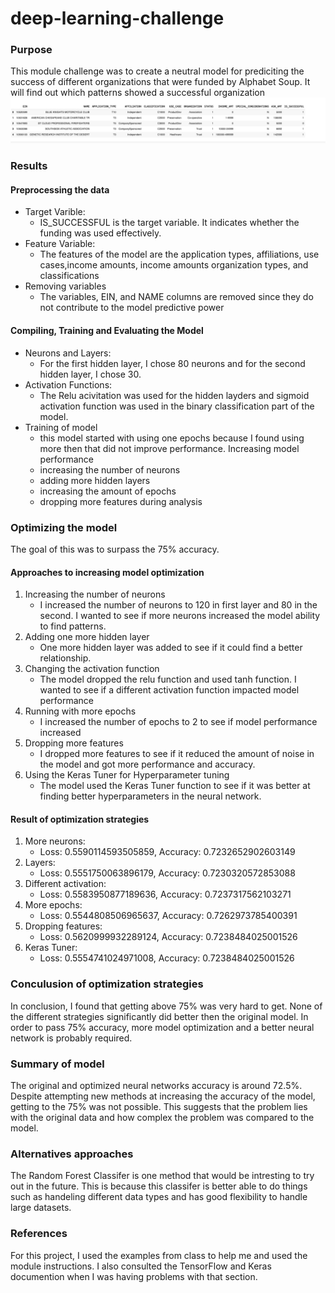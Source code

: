 # deep-learning-challenge 

### Purpose 
This module challenge was to create a neutral model for prediciting the success of different organizations that were funded by Alphabet Soup. It will find out which patterns showed a successful organization ![Alt text](alphabet_charity.png) 
### Results 
#### Preprocessing the data
- Target Varible: 
    - IS_SUCCESSFUL is the target variable. It indicates whether the funding was used effectively. 
- Feature Variable: 
    - The features of the model are the application types, affiliations, use cases,income amounts, income amounts organization types, and classifications  
- Removing variables 
    - The variables, EIN, and NAME columns are removed since they do not contribute to the model predictive power 
#### Compiling, Training and Evaluating the Model
-  Neurons and Layers: 
    - For the first hidden layer, I chose 80 neurons and for the second hidden layer, I chose 30. 
- Activation Functions: 
    - The Relu acivitation was used for the hidden layders and sigmoid activation function was used in the binary classification part of the model. 
-  Training of model
    - this model started with using one epochs because I found using more then that did not improve performance. 
Increasing model performance 
    - increasing the number of neurons 
    - adding more hidden layers 
    - increasing the amount of epochs 
    - dropping more features during analysis 
### Optimizing the model 
The goal of this was to surpass the 75% accuracy. 
#### Approaches to increasing model optimization 
1. Increasing the number of neurons 
    - I increased the number of neurons to 120 in first layer and 80 in the second. I wanted to see if more neurons increased the model ability to find patterns. 
2. Adding one more hidden layer 
    - One more hidden layer was added to see if it could find a better relationship. 
3. Changing the activation function 
    - The model dropped the relu function and used tanh function. I wanted to see if a different activation function impacted model performance 
4. Running with more epochs 
    - I increased the number of epochs to 2 to see if model performance increased 
5. Dropping more features 
    - I dropped more features to see if it reduced the amount of noise in the model and got more performance and accuracy. 
6. Using the Keras Tuner for Hyperparameter tuning 
    - The model used the Keras Tuner function to see if it was better at finding better hyperparameters in the neural network. 
#### Result of optimization strategies 
1. More neurons: 
    - Loss: 0.5590114593505859, Accuracy: 0.7232652902603149
2. Layers: 
    - Loss: 0.5551750063896179, Accuracy: 0.7230320572853088
3. Different activation: 
    - Loss: 0.5583950877189636, Accuracy: 0.7237317562103271
4. More epochs: 
    - Loss: 0.5544808506965637, Accuracy: 0.7262973785400391
5. Dropping features: 
    - Loss: 0.5620999932289124, Accuracy: 0.7238484025001526
6. Keras Tuner: 
    - Loss: 0.5554741024971008, Accuracy: 0.7238484025001526
### Conculusion of optimization strategies
In conclusion, I found that getting above 75% was very hard to get. None of the different strategies significantly did better then the original model. In order to pass 75% accuracy, more model optimization and a better neural network is probably required. 
### Summary of model 
The original and optimized neural networks accuracy is around 72.5%. Despite attempting new methods at increasing the accuracy of the model, getting to the 75% was not possible. This suggests that the problem lies with the original data and how complex the problem was compared to the model. 
### Alternatives approaches 
The Random Forest Classifer is one method that would be intresting to try out in the future. This is because this classifer is better able to do things such as handeling different data types and has good flexibility to handle large datasets. 
### References 
For this project, I used the examples from class to help me and used the module instructions. I also consulted the TensorFlow and Keras documention when I was having problems with that section. 



